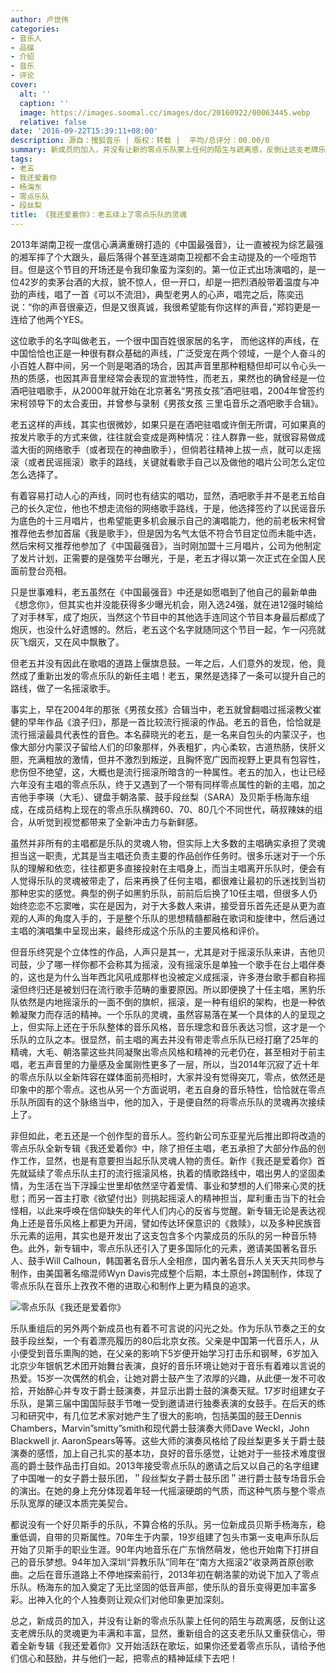```yaml
---
author: 卢世伟
categories:
- 音乐人
- 品碟
- 介绍
- 音乐
- 评论
cover:
  alt: ''
  caption: ''
  image: https://images.soomal.cc/images/doc/20160922/00063445.webp
  relative: false
date: '2016-09-22T15:39:11+08:00'
description: 源自：搜狐音乐 | 版权：转载 |  平均/总评分：00.00/0
summary: 新成员的加入，并没有让新的零点乐队蒙上任何的陌生与疏离感，反倒让这支老牌乐队的灵魂更为丰满和丰富，显然，重新组合的这支老乐队又重获信心，带着全新专辑《我还爱着你》又开始活跃在歌坛，如果你还爱着零点乐队，请给予他们信心和鼓励，并与他们一起，把零点的精神延续下去吧！
tags:
- 老五
- 我还爱着你
- 杨海东
- 零点乐队
- 段丝梨
title: 《我还爱着你》：老五续上了零点乐队的灵魂
---
```


2013年湖南卫视一度信心满满重磅打造的《中国最强音》，让一直被视为综艺最强的湘军摔了个大跟头，最后落得个甚至连湖南卫视都不会主动提及的一个哑炮节目。但是这个节目的开场还是令我印象蛮为深刻的。第一位正式出场演唱的，是一位42岁的卖茅台酒的大叔，貌不惊人，但一开口，却是一把烈酒般带着温度与冲劲的声线，唱了一首《可以不流泪》，典型老男人的心声，唱完之后，陈奕迅说：“你的声音很豪迈，但是又很真诚，我很希望能有你这样的声音，”郑钧更是一连给了他两个YES。

这位歌手的名字叫做老五，一个很中国百姓很家居的名字， 而他这样的声线，在中国恰恰也正是一种很有群众基础的声线，广泛受宠在两个领域，一是个人奋斗的小百姓人群中间，另一个则是喝酒的场合，因其声音里那种粗糙但却可以令心头一热的质感，也因其声音里经常会表现的宣泄特性，而老五，果然也的确曾经是一位酒吧驻唱歌手，从2000年就开始在北京著名“男孩女孩”酒吧驻唱，2004年曾签约宋柯领导下的太合麦田，并曾参与录制《男孩女孩 三里屯音乐之酒吧歌手合辑》。

老五这样的声线，其实也很微妙，如果只是在酒吧驻唱或许倒无所谓，可如果真的按发片歌手的方式来做，往往就会变成是两种情况：往人群靠一些，就很容易做成滥大街的网络歌手（或者现在的神曲歌手），但倘若往精神上拔一点，就可以走摇滚（或者民谣摇滚）歌手的路线，关键就看歌手自己以及做他的唱片公司怎么定位怎么选择了。

有着容易打动人心的声线，同时也有结实的唱功，显然，酒吧歌手并不是老五给自己的长久定位，他也不想走流俗的网络歌手路线，于是，他选择签约了以民谣音乐为底色的十三月唱片，也希望能更多机会展示自己的演唱能力，他的前老板宋柯曾推荐他去参加首届《我是歌手》，但是因为名气太低不符合节目定位而未能中选，然后宋柯又推荐他参加了《中国最强音》，当时刚加盟十三月唱片，公司为他制定了发片计划，正需要的是强势平台曝光，于是，老五才得以第一次正式在全国人民面前登台亮相。

只是世事难料，老五虽然在《中国最强音》中还是如愿唱到了他自己的最新单曲《想念你》，但其实也并没能获得多少曝光机会，刚入选24强，就在进12强时输给了对手林军，成了炮灰，当然这个节目中的其他选手连同这个节目本身最后都成了炮灰，也没什么好遗憾的。然后，老五这个名字就随同这个节目一起，乍一闪亮就灰飞烟灭，又在风中飘散了。



但老五并没有因此在歌唱的道路上偃旗息鼓。一年之后，人们意外的发现，他，竟然成了重新出发的零点乐队的新任主唱！老五，果然是选择了一条可以提升自己的路线，做了一名摇滚歌手。

事实上，早在2004年的那张《男孩女孩》合辑当中，老五就曾翻唱过摇滚教父崔健的早年作品《浪子归》，那是一首比较流行摇滚的作品。老五的音色，恰恰就是流行摇滚最具代表性的音色。本名薛晓光的老五，是一名来自包头的内蒙汉子，也像大部分内蒙汉子留给人们的印象那样，外表粗犷，内心柔软，古道热肠，侠肝义胆，充满粗放的激情，但并不激烈到叛逆，且胸怀宽广因而视野上更具有包容性，悲伤但不绝望，这，大概也是流行摇滚所暗含的一种属性。老五的加入，也让已经六年没有主唱的零点乐队，终于又遇到了一个带有同样零点属性的新的主唱，加之吉他手李瑛（大毛）、键盘手朝洛蒙、鼓手段丝梨（SARA）及贝斯手杨海东组成，在成员结构上现在的零点乐队横跨60、70、80几个不同世代，萌叔辣妹的组合，从听觉到视觉都带来了全新冲击力与新鲜感。

虽然并非所有的主唱都是乐队的灵魂人物，但实际上大多数的主唱确实承担了灵魂担当这一职责，尤其是当主唱还负责主要的作品创作任务时。很多乐迷对于一个乐队的理解和依恋，往往都更多直接投射在主唱身上，而当主唱离开乐队时，便会有人觉得乐队的灵魂被带走了，后来再换了任何主唱，都很难让最初的乐迷找到当初那种忠实的感觉。典型的例子如黑豹乐队，前前后后换了10任主唱，但很多人仍始终恋恋不忘窦唯，实在是因为，对于大多数人来讲，接受音乐首先还是从更为直观的人声的角度入手的，于是整个乐队的思想精髓都融在歌词和旋律中，然后通过主唱的演唱集中呈现出来，最终形成这个乐队的主要风格和评价。

但音乐终究是个立体性的作品，人声只是其一，尤其是对于摇滚乐队来讲，吉他贝司鼓，少了哪一样你都不会称其为摇滚，没有摇滚乐是单独一个歌手在台上唱伴奏的，这也是为什么当年西北风吼成那样也没被定义成摇滚，许多港台歌手都自称摇滚但终归还是被划归在流行歌手范畴的重要原因。所以即便换了十任主唱，黑豹乐队依然是内地摇滚乐的一面不倒的旗帜，摇滚，是一种有组织的架构，也是一种依赖凝聚力而存活的精神。一个乐队的灵魂，虽然容易落在某一个具体的人的呈现之上，但实际上还在于乐队整体的音乐风格，音乐理念和音乐表达习惯，这才是一个乐队的立队之本。很显然，前主唱的离去并没有带走零点乐队已经打磨了25年的精魂，大毛、朝洛蒙这些共同凝聚出零点风格和精神的元老仍在，甚至相对于前主唱，老五声音里的力量感及金属刚性更多了一层，所以，当2014年沉寂了近十年的零点乐队以全新阵容在媒体面前亮相时，大家并没有觉得突兀，零点，依然还是印象中的那个零点。这也从另一个方面说明，老五自身的音乐特性，恰恰就在零点乐队所固有的这个脉络当中，他的加入，于是便自然的将零点乐队的灵魂再次接续上了。

非但如此，老五还是一个创作型的音乐人。签约新公司东亚星光后推出即将改造的零点乐队全新专辑《我还爱着你》中，除了担任主唱，老五承担了大部分作品的创作工作，显然，也是有意要担当起乐队灵魂人物的责任。新作《我还是爱着你》首先就延续了零点乐队主打的流行摇滚风格，执着的情歌路线中，唱出男人的坚固柔情，为生活在当下浮躁尘世里却依然坚守着爱情、事业和梦想的人们带来心灵的抚慰；而另一首主打歌《欲望付出》则挑起摇滚人的精神担当，犀利重击当下的社会怪相，以此来呼唤在信仰缺失的年代人们内心的反省与觉醒。新专辑无论是表达视角上还是音乐风格上都更为开阔，譬如传达环保意识的《救赎》，以及多种民族音乐元素的运用，其实也是开发出了这支包含多个内蒙成员的乐队的另一种音乐特色。此外，新专辑中，零点乐队还引入了更多国际化的元素，邀请美国著名音乐人、鼓手Will Calhoun，韩国著名音乐人全相彦，国内著名音乐人关天天共同参与制作，由美国著名缩混师Wyn Davis完成整个后期，本土原创+跨国制作，体现了零点乐队在音乐上孜孜不倦的进取心和制作上更为精良的追求。





![零点乐队《我还是爱着你》](https://images.soomal.cc/images/doc/20160922/00063444.webp)





乐队重组后的另外两个新成员也有着不可言说的闪光之处。作为乐队节奏之王的女鼓手段丝梨，一个有着漂亮履历的80后北京女孩。父亲是中国第一代音乐人，从小便受到音乐熏陶的她，在父亲的影响下5岁便开始学习打击乐和钢琴，6岁加入北京少年银帆艺术团开始舞台表演，良好的音乐环境让她对于音乐有着难以言说的热爱。15岁一次偶然的机会，让她对爵士鼓产生了浓厚的兴趣，从此便一发不可收拾，开始醉心并专攻于爵士鼓演奏，并显示出爵士鼓的演奏天赋。17岁时组建女子乐队，是第三届中国国际鼓手节唯一受到邀请进行独奏表演的女鼓手。在后天的练习和研究中，有几位艺术家对她产生了很大的影响，包括美国的鼓王Dennis Chambers，Marvin”smitty”smith和现代爵士鼓演奏大师Dave Weckl，John Blackwell jr. AaronSpears等等。这些大师的演奏风格给了段丝梨更多关于爵士鼓演奏的感悟，加上自己扎实的基本功，良好的音乐感觉，让她对于一些技术难度很高的爵士鼓作品击打自如。2013年接受零点乐队的邀请之后又以自己的名字组建了中国唯一的女子爵士鼓乐团，＂段丝梨女子爵士鼓乐团＂进行爵士鼓专场音乐会的演出。在她的身上充分体现着年轻一代摇滚硬朗的气质，而这种气质与整个零点乐队宽厚的硬汉本质完美契合。

都说没有一个好贝斯手的乐队，不算合格的乐队。另一位新成员贝斯手杨海东，稳重低调，自带的贝斯属性。70年生于内蒙，19岁组建了包头市第一支电声乐队后开始了贝斯手的职业生涯。90年内地音乐在广东悄然萌发，他也开始南下打拼自己的音乐梦想。94年加入深圳“异教乐队”同年在“南方大摇滚2”收录两首原创歌曲。之后在音乐道路上不停地探索前行，2013年初在朝洛蒙的劝说下加入了零点乐队。杨海东的加入奠定了无比坚固的低音声部，使乐队的音乐变得更加丰富多彩。出神入化的个人独奏则让观众们对他印象更加深刻。

总之，新成员的加入，并没有让新的零点乐队蒙上任何的陌生与疏离感，反倒让这支老牌乐队的灵魂更为丰满和丰富，显然，重新组合的这支老乐队又重获信心，带着全新专辑《我还爱着你》又开始活跃在歌坛，如果你还爱着零点乐队，请给予他们信心和鼓励，并与他们一起，把零点的精神延续下去吧！